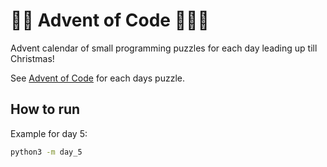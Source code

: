 # 🎄🎅 Advent of Code 🧝‍♂️🤿

Advent calendar of small programming puzzles for each day leading up till Christmas!

See [Advent of Code](https://adventofcode.com/2021/) for each days puzzle.

## How to run

Example for day 5:
```bash
python3 -m day_5
```

